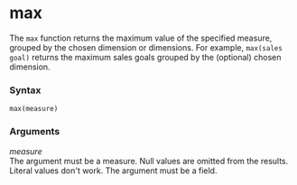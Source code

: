 # max<a name="max-function"></a>

The `max` function returns the maximum value of the specified measure, grouped by the chosen dimension or dimensions\. For example, `max(sales goal)` returns the maximum sales goals grouped by the \(optional\) chosen dimension\.

### Syntax<a name="max-function-syntax"></a>

```
max(measure)
```

### Arguments<a name="max-function-arguments"></a>

 *measure*   
The argument must be a measure\. Null values are omitted from the results\. Literal values don't work\. The argument must be a field\.